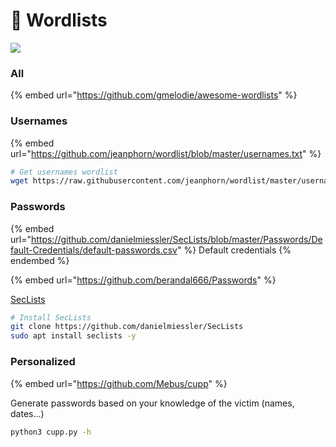 # 📜 Wordlists

![](https://media0.giphy.com/media/B7o99rIuystY4/giphy.gif?cid=ecf05e47cf3wyj24p0mb9x0ecz5kqfzxwwgade22vbck2cph\&rid=giphy.gif\&ct=g)

### All

{% embed url="https://github.com/gmelodie/awesome-wordlists" %}

### Usernames

{% embed url="https://github.com/jeanphorn/wordlist/blob/master/usernames.txt" %}

```bash
# Get usernames wordlist
wget https://raw.githubusercontent.com/jeanphorn/wordlist/master/usernames.txt -o /usr/share/wordlists/usernames.txt
```

### Passwords

{% embed url="https://github.com/danielmiessler/SecLists/blob/master/Passwords/Default-Credentials/default-passwords.csv" %}
Default credentials
{% endembed %}

{% embed url="https://github.com/berandal666/Passwords" %}

[SecLists](https://github.com/danielmiessler/SecLists)

```bash
# Install SecLists
git clone https://github.com/danielmiessler/SecLists
sudo apt install seclists -y
```

### Personalized

{% embed url="https://github.com/Mebus/cupp" %}

Generate passwords based on your knowledge of the victim (names, dates...)

```bash
python3 cupp.py -h
```

